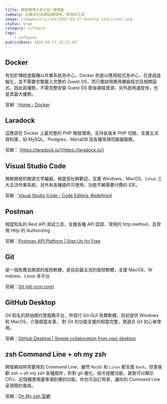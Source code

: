 ```yaml
---
title: 開發環境工具介紹-環境篇
summary: 記錄自已在網站開發時，常用的工具
image: /images/articles/2022-04-27-develop-tool/cover.png
status: true
category: software
tags:
    - software
publishDate: 2022-04-27 22:51:03
---
```


## Docker

有別於傳統虛擬機以作業系統為中心，Docker 則是以應用程式為中心，在達成虛擬化，並不需要完整載入完整的 Guest OS，而只要啟用應用層級程式及相關函式，因此其優勢，不需完整安裝 Guest OS 節省硬碟資源，另外啟用速度快，也是其最大優勢。

官網：[Home - Docker](https://www.docker.com/)

## Laradock

這應該在 Docker 上最完整的 PHP 開發環境。支持各版本 PHP 切換，支援主流資料庫，如 MySQL、Postgres、MariaDB 及各種常用伺服器服務。

官網： [https://laradock.io/](https://laradock.io/)

## Visual Studio Code

微軟開發的開源文字編器，相當受社群歡迎，支援 Windows、MacOS、Linux 三大主流作業系統。另外有各種插件可使用，功能不輸需要付費的 IDE。

官網：[Visual Studio Code - Code Editing. Redefined](https://code.visualstudio.com/)

## Postman

相當知名的 Rest API 測試工具，支援各種 API 認證、常用的 http method，及常用 Http 的 Authorizing

官網：[Postman API Platform | Sign Up for Free](https://www.postman.com/)

## Git

是一個免費且開源的版控軟體，是目前最主流的版控軟體，支援 MacOS、Ｗ indows、Linux 多平台

官網：[Git (git-scm.com)](https://git-scm.com/)

## GitHub Desktop

Git 知名的原始碼代管服務平台，所發行 Git GUI 免費軟體，目前提供 Windows 和 MacOS，介面相當友善， 對 Git 的功能支援的相當完整，很適合 Git 初心者使用。

官網：[GitHub Desktop | Simple collaboration from your desktop](https://desktop.github.com/)

## zsh Command Line + oh my zsh

開發網站時常要用到 Command Line，雖然 `MacOS` 和 `Linux` 都支援 `bash`，但更喜歡 zsh + oh my zsh 各種插件，針對 git 優化，指令提醒功能，甚致可以顯示 CPU、記憶體使用量等潮到爆的功能，你也可自訂佈景，讓你的 Command Line 呈現簡約風格。

官綱：[Oh My zsh 官網](https://ohmyz.sh/)
